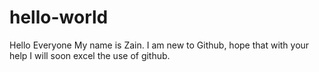 # hello-world
Hello Everyone
My name is Zain. I am new to Github, hope that with your help I will soon excel the use of github.
